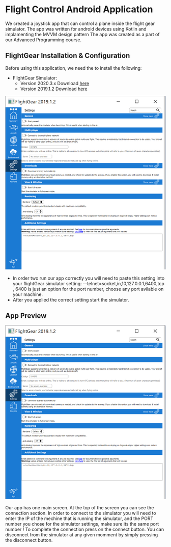 # Flight Control Android Application​


We created a joystick app that can control a plane inside the flight gear simulator.​
The app was written for android devices using Kotlin and implamenting the MVVM design pattern​
The app was created as a part of our Advanced Programming course. 

## FlightGear Installation & Configuration

Before using this application, we need the to install the following:
 - FlightGear Simulator:
   - Version 2020.3.x Download [here](https://www.flightgear.org/download/)
   - Version 2019.1.2 Download [here](https://sourceforge.net/projects/flightgear/files/release-2019.1/)
   
![alt text](https://github.com/yana-sidnich/pictures/blob/main/pic1.png)

- In order two run our app correctly you will need to paste this setting into your flightGear simulator setting: --telnet=socket,in,10,127.0.0.1,6400,tcp , 6400 is just an option for the port number, choose any port avilable on your machine.
- After you applied the correct setting start the simulator. 

## App Preview
![alt text](https://github.com/yana-sidnich/pictures/blob/main/pic1.png)

Our app has one main screen. 
At the top of the screen you can see the connection section. In order to connect to the simulator you will need to enter the IP of the mechine that is running the simulator, and the PORT number you chose for the simulator settings, make sure its the same port number !
To complete the connection press on the connect button. You can disconnect from the simulator at any given momment by simply pressing the disconnect button. 
